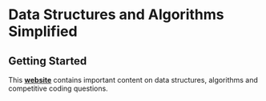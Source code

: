 # Data Structures and Algorithms Simplified


## Getting Started
This **[website](https://Tejas-Pawar.github.io/DSA)** contains important content on data structures, algorithms and competitive coding questions.

